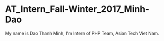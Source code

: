 # AT_Intern_Fall-Winter_2017_Minh-Dao
My name is Dao Thanh Minh, I'm Intern of PHP Team, Asian Tech Viet Nam.